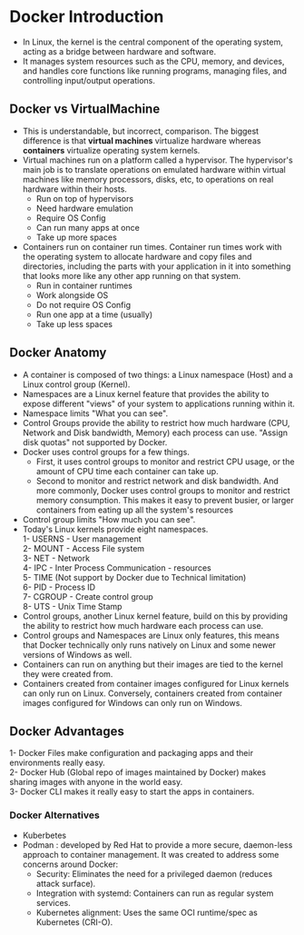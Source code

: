 # Docker Introduction

- In Linux, the kernel is the central component of the operating system, acting as a bridge between hardware and software.
- It manages system resources such as the CPU, memory, and devices, and handles core functions like running programs, managing files, and controlling input/output operations.

## Docker vs VirtualMachine
 - This is understandable, but incorrect, comparison. The biggest difference is that **virtual machines** virtualize hardware whereas **containers** virtualize operating system kernels.
 - Virtual machines run on a platform called a hypervisor. The hypervisor's main job is to translate operations on emulated hardware within virtual machines like memory processors, disks, etc, to operations on real hardware within their hosts.
    - Run on top of hypervisors
    - Need hardware emulation
    - Require OS Config
    - Can run many apps at once
    - Take up more spaces
 - Containers run on container run times. Container run times work with the operating system to allocate hardware and copy files and directories, including the parts with your application in it into something that looks more like any other app running on that system.
    - Run in container runtimes
    - Work alongside OS
    - Do not require OS Config
    - Run one app at a time (usually)
    - Take up less spaces
      
## Docker Anatomy 
- A container is composed of two things: a Linux namespace (Host) and a Linux control group (Kernel).
- Namespaces are a Linux kernel feature that provides the ability to expose different "views" of your system to applications running within it.
- Namespace limits "What you can see".
- Control Groups provide the ability to restrict how much hardware (CPU, Network and Disk bandwidth, Memory) each process can use. "Assign disk quotas" not supported by Docker.
- Docker uses control groups for a few things.
    - First, it uses control groups to monitor and restrict CPU usage, or the amount of CPU time each container can take up.
    - Second to monitor and restrict network and disk bandwidth. And more commonly, Docker uses control groups to monitor and restrict memory consumption. This makes it easy to prevent busier, or larger containers from eating up all the system's resources
- Control group limits "How much you can see".
- Today's Linux kernels provide eight namespaces. <br />
    1- USERNS - User management <br />
    2- MOUNT - Access File system <br />
    3- NET - Network <br />
    4- IPC - Inter Process Communication - resources <br />
    5- TIME (Not support by Docker due to Technical limitation) <br />
    6- PID - Process ID <br />
    7- CGROUP - Create control group <br />
    8- UTS - Unix Time Stamp <br />
- Control groups, another Linux kernel feature, build on this by providing the ability to restrict how much hardware each process can use.
- Control groups and Namespaces are Linux only features, this means that Docker technically only runs natively on Linux and some newer versions of Windows as well.
- Containers can run on anything but their images are tied to the kernel they were created from.
- Containers created from container images configured for Linux kernels can only run on Linux. Conversely, containers created from container images configured for Windows can only run on Windows. 

## Docker Advantages

1- Docker Files make configuration and packaging apps and their environments really easy. <br />
2- Docker Hub (Global repo of images maintained by Docker) makes sharing images with anyone in the world easy. <br />
3- Docker CLI makes it really easy to start the apps in containers. <br />

### Docker Alternatives 
- Kuberbetes
- Podman : developed by Red Hat to provide a more secure, daemon-less approach to container management. It was created to address some concerns around Docker:
    - Security: Eliminates the need for a privileged daemon (reduces attack surface).
    - Integration with systemd: Containers can run as regular system services.
    - Kubernetes alignment: Uses the same OCI runtime/spec as Kubernetes (CRI-O).
